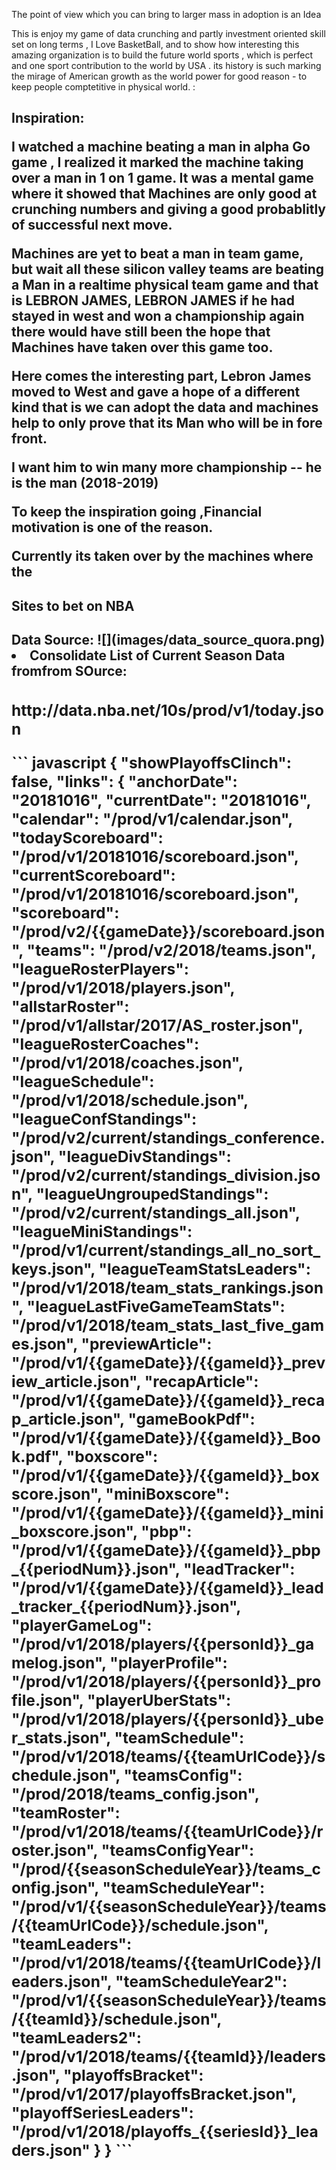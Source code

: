 The point of view which you can bring to larger mass in adoption is an Idea

This is enjoy my game of data crunching and partly investment oriented skill set on long terms , I Love BasketBall, and to show how interesting this amazing organization is to build the future world sports , which is perfect and one sport contribution to the world by USA . its history is such marking the mirage of American growth as the world power for good reason - to keep people comptetitive in physical world.  :

<h2>Inspiration:
<p>
I watched a machine beating a man in alpha Go game , I realized it marked the machine taking over a man in 1 on 1 game. It was a mental game where it showed that Machines are only good at crunching numbers and giving a good probablitly of successful next move.

Machines are yet to beat a man in team game, but wait all these silicon valley teams are beating a Man in a realtime physical team game and that is LEBRON JAMES,
LEBRON JAMES if he had stayed in west and won a championship again there would have still been the hope that Machines have taken over this game too.

Here comes the interesting part, Lebron James moved to West and gave a hope of a different kind that is we can adopt the data and machines help to only prove that its Man who will be in fore front.

I want him to win many more championship -- he is the man (2018-2019)

To keep the inspiration going ,Financial motivation is one of the reason.

Currently its taken over by the machines where the
<h2> Sites to bet on NBA


<h2> Data Source:
![](images/data_source_quora.png)
<li>Consolidate List of Current Season Data fromfrom SOurce: <h3>http://data.nba.net/10s/prod/v1/today.json
<p>
```
 javascript
{
   "showPlayoffsClinch": false,
   "links": {
      "anchorDate": "20181016",
      "currentDate": "20181016",
      "calendar": "/prod/v1/calendar.json",
      "todayScoreboard": "/prod/v1/20181016/scoreboard.json",
      "currentScoreboard": "/prod/v1/20181016/scoreboard.json",
      "scoreboard": "/prod/v2/{{gameDate}}/scoreboard.json",
      "teams": "/prod/v2/2018/teams.json",
      "leagueRosterPlayers": "/prod/v1/2018/players.json",
      "allstarRoster": "/prod/v1/allstar/2017/AS_roster.json",
      "leagueRosterCoaches": "/prod/v1/2018/coaches.json",
      "leagueSchedule": "/prod/v1/2018/schedule.json",
      "leagueConfStandings": "/prod/v2/current/standings_conference.json",
      "leagueDivStandings": "/prod/v2/current/standings_division.json",
      "leagueUngroupedStandings": "/prod/v2/current/standings_all.json",
      "leagueMiniStandings": "/prod/v1/current/standings_all_no_sort_keys.json",
      "leagueTeamStatsLeaders": "/prod/v1/2018/team_stats_rankings.json",
      "leagueLastFiveGameTeamStats": "/prod/v1/2018/team_stats_last_five_games.json",
      "previewArticle": "/prod/v1/{{gameDate}}/{{gameId}}_preview_article.json",
      "recapArticle": "/prod/v1/{{gameDate}}/{{gameId}}_recap_article.json",
      "gameBookPdf": "/prod/v1/{{gameDate}}/{{gameId}}_Book.pdf",
      "boxscore": "/prod/v1/{{gameDate}}/{{gameId}}_boxscore.json",
      "miniBoxscore": "/prod/v1/{{gameDate}}/{{gameId}}_mini_boxscore.json",
      "pbp": "/prod/v1/{{gameDate}}/{{gameId}}_pbp_{{periodNum}}.json",
      "leadTracker": "/prod/v1/{{gameDate}}/{{gameId}}_lead_tracker_{{periodNum}}.json",
      "playerGameLog": "/prod/v1/2018/players/{{personId}}_gamelog.json",
      "playerProfile": "/prod/v1/2018/players/{{personId}}_profile.json",
      "playerUberStats": "/prod/v1/2018/players/{{personId}}_uber_stats.json",
      "teamSchedule": "/prod/v1/2018/teams/{{teamUrlCode}}/schedule.json",
      "teamsConfig": "/prod/2018/teams_config.json",
      "teamRoster": "/prod/v1/2018/teams/{{teamUrlCode}}/roster.json",
      "teamsConfigYear": "/prod/{{seasonScheduleYear}}/teams_config.json",
      "teamScheduleYear": "/prod/v1/{{seasonScheduleYear}}/teams/{{teamUrlCode}}/schedule.json",
      "teamLeaders": "/prod/v1/2018/teams/{{teamUrlCode}}/leaders.json",
      "teamScheduleYear2": "/prod/v1/{{seasonScheduleYear}}/teams/{{teamId}}/schedule.json",
      "teamLeaders2": "/prod/v1/2018/teams/{{teamId}}/leaders.json",
      "playoffsBracket": "/prod/v1/2017/playoffsBracket.json",
      "playoffSeriesLeaders": "/prod/v1/2018/playoffs_{{seriesId}}_leaders.json"
   }
}
```
